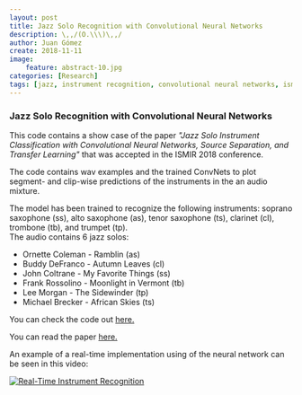 ```yaml
---
layout: post
title: Jazz Solo Recognition with Convolutional Neural Networks
description: \,,/(O.\\\)\,,/
author: Juan Gómez
create: 2018-11-11
image:
    feature: abstract-10.jpg
categories: [Research]
tags: [jazz, instrument recognition, convolutional neural networks, ismir]
---
```


### Jazz Solo Recognition with Convolutional Neural Networks

This code contains a show case of the paper *"Jazz Solo Instrument Classification with Convolutional Neural Networks, Source Separation, and Transfer Learning"* that was accepted in the ISMIR 2018 conference. <br/>

The code contains wav examples and the trained ConvNets to plot segment- and clip-wise predictions of the instruments in the an audio mixture. <br/>

The model has been trained to recognize the following instruments: soprano saxophone (ss), alto saxophone (as), tenor saxophone (ts), clarinet (cl), trombone (tb), and trumpet (tp). <br/>
The audio contains 6 jazz solos:
- Ornette Coleman - Ramblin (as)
- Buddy DeFranco - Autumn Leaves (cl)
- John Coltrane - My Favorite Things (ss)
- Frank Rossolino - Moonlight in Vermont (tb)
- Lee Morgan - The Sidewinder (tp)
- Michael Brecker - African Skies (ts)

You can check the code out [here.](https://github.com/juansgomez87/jazz-show-case/)

You can read the paper [here.](http://ismir2018.ircam.fr/doc/pdfs/145_Paper.pdf)

An example of a real-time implementation using of the neural network can be seen in this video:

[![Real-Time Instrument Recognition](https://img.youtube.com/vi/KEcjxkJd0SQ/0.jpg)](https://www.youtube.com/watch?v=KEcjxkJd0SQ)
